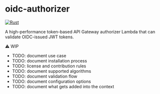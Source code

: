 # oidc-authorizer

[![Rust](https://github.com/lmammino/oidc-authorizer/actions/workflows/rust.yml/badge.svg)](https://github.com/lmammino/oidc-authorizer/actions/workflows/rust.yml)


A high-performance token-based API Gateway authorizer Lambda that can validate OIDC-issued JWT tokens.


⚠️ WIP

- TODO: document use case
- TODO: document installation process
- TODO: license and contribution rules
- TODO: document supported algorithms
- TODO: document validation flow
- TODO: document configuration options
- TODO: document what gets added into the context
